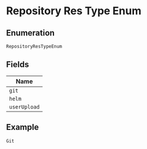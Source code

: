 
# Repository Res Type Enum

## Enumeration

`RepositoryResTypeEnum`

## Fields

| Name |
|  --- |
| `git` |
| `helm` |
| `userUpload` |

## Example

```
Git
```

